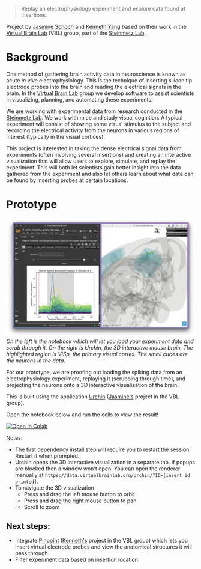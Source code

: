 > Replay an electrophysiology experiment and explore data found at insertions.

Project by [Jasmine Schoch][jas] and [Kenneth Yang][ken] based on their work in the [Virtual Brain Lab][vbl] (VBL) group, part of the [Steinmetz Lab][ste].

# Background

One method of gathering brain activity data in neuroscience is known as acute *in vivo* electrophysiology. This is the technique of inserting silicon tip electrode probes into the brain and reading the electrical signals in the brain. In the [Virtual Brain Lab][vbl] group we develop software to assist scientists in visualizing, planning, and automating these experiments.

We are working with experimental data from research conducted in the [Steinmetz Lab][ste]. We work with mice and study visual cognition. A typical experiment will consist of showing some visual stimulus to the subject and recording the electrical activity from the neurons in various regions of interest (typically in the visual cortices).

This project is interested in taking the dense electrical signal data from experiments (often involving several insertions) and creating an interactive visualization that will allow users to explore, simulate, and replay the experiment. This will both let scientists gain better insight into the data gathered from the experiment and also let others learn about what data can be found by inserting probes at certain locations.

# Prototype

![Prototype screenshot](assets/prototype.png)
*On the left is the notebook which will let you load your experiment data and scrub through it. On the right is Urchin, the 3D interactive mouse brain. The highlighted region is VISp, the primary visual cortex. The small cubes are the neurons in the data.*

For our prototype, we are proofing out loading the spiking data from an electrophysiology experiment, replaying it (scrubbing through time), and projecting the neurons onto a 3D interactive visualization of the brain.

This is built using the application [Urchin](https://virtualbrainlab.org/urchin/installation_and_use.html) ([Jasmine's][jas] project in the VBL group).

Open the notebook below and run the cells to view the result!

[![Open In Colab](https://img.shields.io/badge/Open_in_Colab-_?logo=googlecolab&labelColor=gray&color=blue)](https://colab.research.google.com/drive/1nVtiKZCGLkyRCZ14WTZBYZsbExC2SPk_?usp=sharing)

Notes:

- The first dependency install step will require you to restart the session. Restart it when prompted.
- Urchin opens the 3D interactive visualization in a separate tab. If popups are blocked then a window won't open. You can open the renderer manually at `https://data.virtualbrainlab.org/Urchin/?ID=[insert id printed]`.
- To navigate the 3D visualization
    - Press and drag the left mouse button to orbit
    - Press and drag the right mouse button to pan
    - Scroll to zoom

## Next steps:

- Integrate [Pinpoint](https://virtualbrainlab.org/pinpoint/installation_and_use.html) ([Kenneth's][ken] project in the VBL group) which lets you insert virtual electrode probes and view the anatomical structures it will pass through.
- Filter experiment data based on insertion location.



<!-- Reused links -->
[jas]: mailto:jschoch@uw.edu
[ken]: mailto:kjy5@uw.edu
[vbl]: https://virtualbrainlab.org/
[ste]: https://www.steinmetzlab.net/